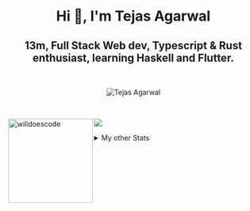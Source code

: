 <h1 align="center"> Hi 👋, I'm Tejas Agarwal    </h1>
<h2 align="center"> 13m, Full Stack Web dev, Typescript & Rust 
enthusiast, learning Haskell and Flutter. </h2>

<br />

<p align="center">
<img src="https://github-profile-trophy.vercel.app/?username=tejasag&theme=onedark&margin-w=15&margin-h=15&column=7" alt="Tejas Agarwal" /></a>
</p>

<br />
<p align="center">
<div>
<img height="170" align="left" src="https://github-readme-stats.vercel.app/api?username=tejasag&count_private=true&include_all_commits=true&theme=onedark" alt="willdoescode" />
<img src="https://github-readme-stats.vercel.app/api/top-langs/?username=tejasag&layout=compact&theme=onedark&langs_count=15" />
</div>
</p>

<details>
<summary>My other Stats</summary>
<!--START_SECTION:waka-->
![Profile Views](http://img.shields.io/badge/Profile%20Views-4-blue)

![Lines of code](https://img.shields.io/badge/From%20Hello%20World%20I%27ve%20Written-428630%20lines%20of%20code-blue)

**🐱 My Github Data** 

> 🏆 200 Contributions in the Year 2021
 > 
> 📦 9.7 kB Used in Github's Storage 
 > 
> 🚫 Not Opted to Hire
 > 
> 📜 24 Public Repositories 
 > 
> 🔑 4 Private Repositories  
 > 
**I'm an Early 🐤** 

```text
🌞 Morning    6 commits      █████░░░░░░░░░░░░░░░░░░░░   21.43% 
🌆 Daytime    11 commits     █████████░░░░░░░░░░░░░░░░   39.29% 
🌃 Evening    11 commits     █████████░░░░░░░░░░░░░░░░   39.29% 
🌙 Night      0 commits      ░░░░░░░░░░░░░░░░░░░░░░░░░   0.0%

```
📅 **I'm Most Productive on Thursday** 

```text
Monday       1 commits      █░░░░░░░░░░░░░░░░░░░░░░░░   3.57% 
Tuesday      5 commits      ████░░░░░░░░░░░░░░░░░░░░░   17.86% 
Wednesday    3 commits      ██░░░░░░░░░░░░░░░░░░░░░░░   10.71% 
Thursday     8 commits      ███████░░░░░░░░░░░░░░░░░░   28.57% 
Friday       3 commits      ██░░░░░░░░░░░░░░░░░░░░░░░   10.71% 
Saturday     4 commits      ███░░░░░░░░░░░░░░░░░░░░░░   14.29% 
Sunday       4 commits      ███░░░░░░░░░░░░░░░░░░░░░░   14.29%

```


📊 **This Week I Spent My Time On** 

```text
⌚︎ Time Zone: Asia/Kolkata

💬 Programming Languages: 
Rust                     3 hrs 38 mins       ████████████░░░░░░░░░░░░░   48.77% 
TypeScript               2 hrs 41 mins       █████████░░░░░░░░░░░░░░░░   35.94% 
TOML                     42 mins             ██░░░░░░░░░░░░░░░░░░░░░░░   9.47% 
Git Config               17 mins             █░░░░░░░░░░░░░░░░░░░░░░░░   4.01% 
Vue.js                   5 mins              ░░░░░░░░░░░░░░░░░░░░░░░░░   1.14%

🔥 Editors: 
CLion                    4 hrs 20 mins       ██████████████░░░░░░░░░░░   58.0% 
WebStorm                 3 hrs 5 mins        ██████████░░░░░░░░░░░░░░░   41.33% 
VS Code                  2 mins              ░░░░░░░░░░░░░░░░░░░░░░░░░   0.66%

🐱‍💻 Projects: 
kibbeh                   2 hrs 54 mins       █████████░░░░░░░░░░░░░░░░   39.0% 
graphql-rocket-template  1 hr 46 mins        ██████░░░░░░░░░░░░░░░░░░░   23.69% 
pagurus                  1 hr 31 mins        █████░░░░░░░░░░░░░░░░░░░░   20.5% 
testing-graphql-actix    33 mins             ██░░░░░░░░░░░░░░░░░░░░░░░   7.5% 
rocket_vs_actix          28 mins             █░░░░░░░░░░░░░░░░░░░░░░░░   6.32%

💻 Operating System: 
Linux                    7 hrs 28 mins       █████████████████████████   100.0%

```


<!--END_SECTION:waka-->
</details>
